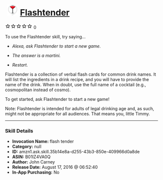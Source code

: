 # &nbsp;<img src="skill_icon" alt="Flashtender icon" width="36"> [Flashtender](http://alexa.amazon.com/#skills/amzn1.ask.skill.35b14e8a-d255-43b3-850e-409966d0a8de)
![0 stars](../../images/ic_star_border_black_18dp_1x.png)![0 stars](../../images/ic_star_border_black_18dp_1x.png)![0 stars](../../images/ic_star_border_black_18dp_1x.png)![0 stars](../../images/ic_star_border_black_18dp_1x.png)![0 stars](../../images/ic_star_border_black_18dp_1x.png) 0

To use the Flashtender skill, try saying...

* *Alexa, ask Flashtender to start a new game.*

* *The answer is a martini.*

* *Restart.*

Flashtender is a collection of verbal flash cards for common drink names. It will list the ingredients in a drink recipe, and you will have to provide the name of the drink. When in doubt, use the full name of a cocktail (e.g., cosmopolitan instead of cosmo). 

To get started, ask Flashtender to start a new game!

Note: Flashtender is intended for adults of legal drinking age and, as such, might not be appropriate for all audiences. That means you, little Timmy.

***

### Skill Details

* **Invocation Name:** flash tender
* **Category:** null
* **ID:** amzn1.ask.skill.35b14e8a-d255-43b3-850e-409966d0a8de
* **ASIN:** B01IZ4VA0Q
* **Author:** John Carney
* **Release Date:** August 17, 2016 @ 06:52:40
* **In-App Purchasing:** No
